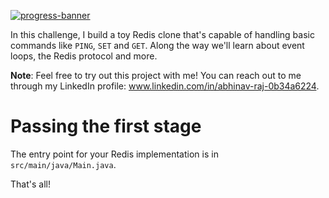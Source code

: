 [![progress-banner](https://backend.codecrafters.io/progress/redis/92e02bd4-ad94-411f-82e5-04f8d276d1f8)](https://app.codecrafters.io/users/codecrafters-bot?r=2qF)



In this challenge, I build a toy Redis clone that's capable of handling
basic commands like `PING`, `SET` and `GET`. Along the way we'll learn about
event loops, the Redis protocol and more.

**Note**: Feel free to try out this project with me! You can reach out to me through my LinkedIn profile: www.linkedin.com/in/abhinav-raj-0b34a6224.

# Passing the first stage

The entry point for your Redis implementation is in `src/main/java/Main.java`.


That's all!
